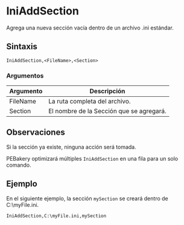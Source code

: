 # IniAddSection

Agrega una nueva sección vacía dentro de un archivo .ini estándar.

## Sintaxis

```pebakery
IniAddSection,<FileName>,<Section>
```

### Argumentos

| Argumento | Descripción |
| --- | --- |
| FileName | La ruta completa del archivo. |
| Section | El nombre de la Sección que se agregará. |

## Observaciones

Si la sección ya existe, ninguna acción será tomada.

PEBakery optimizará múltiples `IniAddSection` en una fila para un solo comando.

## Ejemplo

En el siguiente ejemplo, la sección `mySection` se creará dentro de C:\myFile.ini.

```pebakery
IniAddSection,C:\myFile.ini,mySection
```
